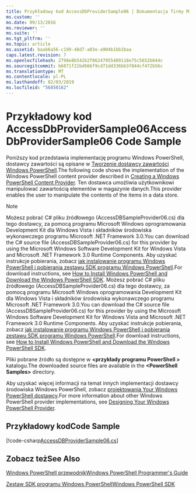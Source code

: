 ```yaml
---
title: Przykładowy kod AccessDbProviderSample06 | Dokumentacja firmy Microsoft
ms.custom: ''
ms.date: 09/13/2016
ms.reviewer: ''
ms.suite: ''
ms.tgt_pltfrm: ''
ms.topic: article
ms.assetid: baab6a56-c199-48d7-a03e-a904b1bb1baa
caps.latest.revision: 7
ms.openlocfilehash: 2798e8b542b2f06247955409118e75c5652b644c
ms.sourcegitcommit: b6871f21bd666f9cd71dd336bb3f844cf472b56c
ms.translationtype: MT
ms.contentlocale: pl-PL
ms.lasthandoff: 02/03/2019
ms.locfileid: "56850162"
---
```

# <a name="accessdbprovidersample06-code-sample"></a><span data-ttu-id="18bbf-102">Przykładowy kod AccessDbProviderSample06</span><span class="sxs-lookup"><span data-stu-id="18bbf-102">AccessDbProviderSample06 Code Sample</span></span>

<span data-ttu-id="18bbf-103">Poniższy kod przedstawia implementację programu Windows PowerShell, dostawcy zawartości są opisane w [Tworzenie dostawcy zawartości Windows PowerShell](./creating-a-windows-powershell-content-provider.md).</span><span class="sxs-lookup"><span data-stu-id="18bbf-103">The following code shows the implementation of the Windows PowerShell content provider described in [Creating a Windows PowerShell Content Provider](./creating-a-windows-powershell-content-provider.md).</span></span> <span data-ttu-id="18bbf-104">Ten dostawca umożliwia użytkownikowi manipulować zawartością elementów w magazynie danych.</span><span class="sxs-lookup"><span data-stu-id="18bbf-104">This provider enables the user to manipulate the contents of the items in a data store.</span></span>

> [!NOTE]
> <span data-ttu-id="18bbf-105">Możesz pobrać C# pliku źródłowego (AccessDBSampleProvider06.cs) dla tego dostawcy, za pomocą programu Microsoft Windows oprogramowania Development Kit dla Windows Vista i składników środowiska wykonawczego programu Microsoft .NET Framework 3.0.</span><span class="sxs-lookup"><span data-stu-id="18bbf-105">You can download the C# source file (AccessDBSampleProvider06.cs) for this provider by using the Microsoft Windows Software Development Kit for Windows Vista and Microsoft .NET Framework 3.0 Runtime Components.</span></span> <span data-ttu-id="18bbf-106">Aby uzyskać instrukcje pobierania, zobacz [jak instalowanie programu Windows PowerShell i pobierania zestawu SDK programu Windows PowerShell](/powershell/developer/installing-the-windows-powershell-sdk).</span><span class="sxs-lookup"><span data-stu-id="18bbf-106">For download instructions, see [How to Install Windows PowerShell and Download the Windows PowerShell SDK](/powershell/developer/installing-the-windows-powershell-sdk).</span></span>
> <span data-ttu-id="18bbf-107">Możesz pobrać C# pliku źródłowego (AccessDBSampleProvider06.cs) dla tego dostawcy, za pomocą programu Microsoft Windows oprogramowania Development Kit dla Windows Vista i składników środowiska wykonawczego programu Microsoft .NET Framework 3.0.</span><span class="sxs-lookup"><span data-stu-id="18bbf-107">You can download the C# source file (AccessDBSampleProvider06.cs) for this provider by using the Microsoft Windows Software Development Kit for Windows Vista and Microsoft .NET Framework 3.0 Runtime Components.</span></span> <span data-ttu-id="18bbf-108">Aby uzyskać instrukcje pobierania, zobacz [jak instalowanie programu Windows PowerShell i pobierania zestawu SDK programu Windows PowerShell](/powershell/developer/installing-the-windows-powershell-sdk).</span><span class="sxs-lookup"><span data-stu-id="18bbf-108">For download instructions, see [How to Install Windows PowerShell and Download the Windows PowerShell SDK](/powershell/developer/installing-the-windows-powershell-sdk).</span></span>
>
> <span data-ttu-id="18bbf-109">Pliki pobrane źródło są dostępne w  **\<przykłady programu PowerShell >** katalogu.</span><span class="sxs-lookup"><span data-stu-id="18bbf-109">The downloaded source files are available in the **\<PowerShell Samples>** directory.</span></span>
>
> <span data-ttu-id="18bbf-110">Aby uzyskać więcej informacji na temat innych implementacji dostawcy środowiska Windows PowerShell, zobacz [projektowania Your Windows PowerShell dostawcy](./designing-your-windows-powershell-provider.md).</span><span class="sxs-lookup"><span data-stu-id="18bbf-110">For more information about other Windows PowerShell provider implementations, see [Designing Your Windows PowerShell Provider](./designing-your-windows-powershell-provider.md).</span></span>

## <a name="code-sample"></a><span data-ttu-id="18bbf-111">Przykładowy kod</span><span class="sxs-lookup"><span data-stu-id="18bbf-111">Code Sample</span></span>

[!code-csharp[AccessDBProviderSample06.cs](../../powershell-sdk-samples/SDK-2.0/csharp/AccessDBProviderSample06/AccessDBProviderSample06.cs#L11-L2399 "AccessDBProviderSample06.cs")]

## <a name="see-also"></a><span data-ttu-id="18bbf-112">Zobacz też</span><span class="sxs-lookup"><span data-stu-id="18bbf-112">See Also</span></span>

[<span data-ttu-id="18bbf-113">Windows PowerShell przewodnik</span><span class="sxs-lookup"><span data-stu-id="18bbf-113">Windows PowerShell Programmer's Guide</span></span>](./windows-powershell-programmer-s-guide.md)

[<span data-ttu-id="18bbf-114">Zestaw SDK programu Windows PowerShell</span><span class="sxs-lookup"><span data-stu-id="18bbf-114">Windows PowerShell SDK</span></span>](../windows-powershell-reference.md)
